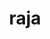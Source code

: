 ---
title: "raja"
layout: cache
categories: [package, develop-2024-08-04]
meta: {"versions": ["0.14.0", "2023.06.1", "2024.02.2"], "compilers": ["cce@=15.0.1", "gcc@=10.3.0", "gcc@=11.1.0", "gcc@=11.4.0", "gcc@=7.3.1", "gcc@=7.5.0", "gcc@=9.4.0", "oneapi@=2024.2.0"], "oss": ["amzn2", "rhel8", "sle_hpc15", "ubuntu18.04", "ubuntu20.04", "ubuntu22.04"], "platforms": ["linux"], "targets": ["aarch64", "neoverse_n1", "neoverse_v1", "neoverse_v2", "ppc64le", "x86_64_v3", "x86_64_v4", "zen4"], "stacks": ["aws-isc", "aws-isc-aarch64", "data-vis-sdk", "e4s-cray-rhel", "e4s-cray-sles", "e4s-neoverse-v2", "e4s-neoverse_v1", "e4s-oneapi", "e4s-power", "e4s-rocm-external", "radiuss", "radiuss-aws", "radiuss-aws-aarch64", "root"], "num_specs": 36, "num_specs_by_stack": {"radiuss-aws-aarch64": 4, "root": 36, "aws-isc-aarch64": 2, "radiuss-aws": 3, "aws-isc": 1, "e4s-cray-rhel": 1, "e4s-cray-sles": 1, "radiuss": 2, "e4s-power": 2, "data-vis-sdk": 2, "e4s-neoverse_v1": 8, "e4s-neoverse-v2": 3, "e4s-rocm-external": 2, "e4s-oneapi": 2}}
spec_details: [{"hash": "rfe4oayjhfwjmw332ysrkm57papiqz54", "compiler": "gcc@=7.3.1", "versions": ["2024.02.2"], "os": "amzn2", "platform": "linux", "target": "aarch64", "variants": ["build_system=cmake", "build_type=Release", "~cuda", "~desul", "+examples", "+exercises", "generator=make", "~ipo", "~omptask", "+openmp", "~plugins", "~rocm", "~run-all-tests", "~shared", "~tests", "~vectorization"], "stacks": ["radiuss-aws-aarch64", "root"], "size": "-", "tarball": "https://binaries.spack.io/develop-2024-08-04/build_cache/linux-amzn2-aarch64/gcc-7.3.1/raja-2024.02.2/linux-amzn2-aarch64-gcc-7.3.1-raja-2024.02.2-rfe4oayjhfwjmw332ysrkm57papiqz54.spack"}, {"hash": "pd75ma2yarvfmcu3f7pzuikpbsug7qa2", "compiler": "gcc@=7.3.1", "versions": ["2024.02.2"], "os": "amzn2", "platform": "linux", "target": "aarch64", "variants": ["build_system=cmake", "build_type=Release", "~cuda", "~desul", "+examples", "+exercises", "generator=make", "~ipo", "~omptask", "~openmp", "~plugins", "~rocm", "~run-all-tests", "~shared", "~tests", "~vectorization"], "stacks": ["radiuss-aws-aarch64", "aws-isc-aarch64", "root"], "size": "-", "tarball": "https://binaries.spack.io/develop-2024-08-04/build_cache/linux-amzn2-aarch64/gcc-7.3.1/raja-2024.02.2/linux-amzn2-aarch64-gcc-7.3.1-raja-2024.02.2-pd75ma2yarvfmcu3f7pzuikpbsug7qa2.spack"}, {"hash": "rnvb2cjef3b6anjdbsngvj52xcpkvedw", "compiler": "gcc@=7.3.1", "versions": ["2024.02.2"], "os": "amzn2", "platform": "linux", "target": "neoverse_n1", "variants": ["build_system=cmake", "build_type=Release", "~cuda", "~desul", "+examples", "+exercises", "generator=make", "~ipo", "~omptask", "+openmp", "~plugins", "~rocm", "~run-all-tests", "~shared", "~tests", "~vectorization"], "stacks": ["radiuss-aws-aarch64", "root"], "size": "-", "tarball": "https://binaries.spack.io/develop-2024-08-04/build_cache/linux-amzn2-neoverse_n1/gcc-7.3.1/raja-2024.02.2/linux-amzn2-neoverse_n1-gcc-7.3.1-raja-2024.02.2-rnvb2cjef3b6anjdbsngvj52xcpkvedw.spack"}, {"hash": "lhns42ogabrwa7npounfva4xt2jgyalw", "compiler": "gcc@=7.3.1", "versions": ["2024.02.2"], "os": "amzn2", "platform": "linux", "target": "neoverse_n1", "variants": ["build_system=cmake", "build_type=Release", "~cuda", "~desul", "+examples", "+exercises", "generator=make", "~ipo", "~omptask", "~openmp", "~plugins", "~rocm", "~run-all-tests", "~shared", "~tests", "~vectorization"], "stacks": ["radiuss-aws-aarch64", "aws-isc-aarch64", "root"], "size": "-", "tarball": "https://binaries.spack.io/develop-2024-08-04/build_cache/linux-amzn2-neoverse_n1/gcc-7.3.1/raja-2024.02.2/linux-amzn2-neoverse_n1-gcc-7.3.1-raja-2024.02.2-lhns42ogabrwa7npounfva4xt2jgyalw.spack"}, {"hash": "pkfb6he2vnczgsho57yqtpkaemruoc5a", "compiler": "gcc@=7.3.1", "versions": ["2024.02.2"], "os": "amzn2", "platform": "linux", "target": "x86_64_v3", "variants": ["build_system=cmake", "build_type=Release", "~cuda", "~desul", "+examples", "+exercises", "generator=make", "~ipo", "~omptask", "+openmp", "~plugins", "~rocm", "~run-all-tests", "~shared", "~tests", "~vectorization"], "stacks": ["radiuss-aws", "root"], "size": "-", "tarball": "https://binaries.spack.io/develop-2024-08-04/build_cache/linux-amzn2-x86_64_v3/gcc-7.3.1/raja-2024.02.2/linux-amzn2-x86_64_v3-gcc-7.3.1-raja-2024.02.2-pkfb6he2vnczgsho57yqtpkaemruoc5a.spack"}, {"hash": "omumeibu7pqftrhssq3wg3uzppiw3so5", "compiler": "gcc@=7.3.1", "versions": ["2024.02.2"], "os": "amzn2", "platform": "linux", "target": "x86_64_v3", "variants": ["build_system=cmake", "build_type=Release", "+cuda", "cuda_arch=70", "~desul", "+examples", "+exercises", "generator=make", "~ipo", "~omptask", "~openmp", "~plugins", "~rocm", "~run-all-tests", "~shared", "~tests", "~vectorization"], "stacks": ["radiuss-aws", "root"], "size": "-", "tarball": "https://binaries.spack.io/develop-2024-08-04/build_cache/linux-amzn2-x86_64_v3/gcc-7.3.1/raja-2024.02.2/linux-amzn2-x86_64_v3-gcc-7.3.1-raja-2024.02.2-omumeibu7pqftrhssq3wg3uzppiw3so5.spack"}, {"hash": "mtv4a6tm4fwkivljimku4thbuj2hwjdt", "compiler": "gcc@=7.3.1", "versions": ["2024.02.2"], "os": "amzn2", "platform": "linux", "target": "x86_64_v3", "variants": ["build_system=cmake", "build_type=Release", "+cuda", "cuda_arch=70", "~desul", "+examples", "+exercises", "generator=make", "~ipo", "~omptask", "~openmp", "~plugins", "~rocm", "~run-all-tests", "~shared", "~tests", "~vectorization"], "stacks": ["root", "aws-isc"], "size": "-", "tarball": "https://binaries.spack.io/develop-2024-08-04/build_cache/linux-amzn2-x86_64_v3/gcc-7.3.1/raja-2024.02.2/linux-amzn2-x86_64_v3-gcc-7.3.1-raja-2024.02.2-mtv4a6tm4fwkivljimku4thbuj2hwjdt.spack"}, {"hash": "jmbcpjjmqyzlw7alxquiv3zfapv4yukh", "compiler": "gcc@=7.3.1", "versions": ["2024.02.2"], "os": "amzn2", "platform": "linux", "target": "x86_64_v3", "variants": ["build_system=cmake", "build_type=Release", "~cuda", "~desul", "+examples", "+exercises", "generator=make", "~ipo", "~omptask", "~openmp", "~plugins", "~rocm", "~run-all-tests", "~shared", "~tests", "~vectorization"], "stacks": ["radiuss-aws", "root"], "size": "-", "tarball": "https://binaries.spack.io/develop-2024-08-04/build_cache/linux-amzn2-x86_64_v3/gcc-7.3.1/raja-2024.02.2/linux-amzn2-x86_64_v3-gcc-7.3.1-raja-2024.02.2-jmbcpjjmqyzlw7alxquiv3zfapv4yukh.spack"}, {"hash": "k4rky7fs7nxmweg3hrx7chjuklbmahfb", "compiler": "cce@=15.0.1", "versions": ["2024.02.2"], "os": "rhel8", "platform": "linux", "target": "zen4", "variants": ["build_system=cmake", "build_type=Release", "~cuda", "~desul", "+examples", "+exercises", "generator=make", "~ipo", "~omptask", "~openmp", "~plugins", "~rocm", "~run-all-tests", "~shared", "~tests", "~vectorization"], "stacks": ["root", "e4s-cray-rhel"], "size": "-", "tarball": "https://binaries.spack.io/develop-2024-08-04/build_cache/linux-rhel8-zen4/cce-15.0.1/raja-2024.02.2/linux-rhel8-zen4-cce-15.0.1-raja-2024.02.2-k4rky7fs7nxmweg3hrx7chjuklbmahfb.spack"}, {"hash": "fxh4jmximpdawwaisocpk4cpttxqduvb", "compiler": "gcc@=10.3.0", "versions": ["2024.02.2"], "os": "sle_hpc15", "platform": "linux", "target": "x86_64_v4", "variants": ["build_system=cmake", "build_type=Release", "~cuda", "~desul", "+examples", "+exercises", "generator=make", "~ipo", "~omptask", "~openmp", "~plugins", "~rocm", "~run-all-tests", "~shared", "~tests", "~vectorization"], "stacks": ["e4s-cray-sles", "root"], "size": "-", "tarball": "https://binaries.spack.io/develop-2024-08-04/build_cache/linux-sle_hpc15-x86_64_v4/gcc-10.3.0/raja-2024.02.2/linux-sle_hpc15-x86_64_v4-gcc-10.3.0-raja-2024.02.2-fxh4jmximpdawwaisocpk4cpttxqduvb.spack"}, {"hash": "s2ym2aetzsmel2wsqtk6vd2vrxcljh2n", "compiler": "gcc@=7.5.0", "versions": ["2024.02.2"], "os": "ubuntu18.04", "platform": "linux", "target": "x86_64_v3", "variants": ["build_system=cmake", "build_type=Release", "~cuda", "~desul", "+examples", "+exercises", "generator=make", "~ipo", "~omptask", "+openmp", "~plugins", "~rocm", "~run-all-tests", "~shared", "~tests", "~vectorization"], "stacks": ["radiuss", "root"], "size": "-", "tarball": "https://binaries.spack.io/develop-2024-08-04/build_cache/linux-ubuntu18.04-x86_64_v3/gcc-7.5.0/raja-2024.02.2/linux-ubuntu18.04-x86_64_v3-gcc-7.5.0-raja-2024.02.2-s2ym2aetzsmel2wsqtk6vd2vrxcljh2n.spack"}, {"hash": "dwdqszkwdglpgibaxcoacu7xtuorauhf", "compiler": "gcc@=7.5.0", "versions": ["2024.02.2"], "os": "ubuntu18.04", "platform": "linux", "target": "x86_64_v3", "variants": ["build_system=cmake", "build_type=Release", "~cuda", "~desul", "+examples", "+exercises", "generator=make", "~ipo", "~omptask", "~openmp", "~plugins", "~rocm", "~run-all-tests", "~shared", "~tests", "~vectorization"], "stacks": ["radiuss", "root"], "size": "-", "tarball": "https://binaries.spack.io/develop-2024-08-04/build_cache/linux-ubuntu18.04-x86_64_v3/gcc-7.5.0/raja-2024.02.2/linux-ubuntu18.04-x86_64_v3-gcc-7.5.0-raja-2024.02.2-dwdqszkwdglpgibaxcoacu7xtuorauhf.spack"}, {"hash": "obprxesmfqmlyiyo5xi4vhjm2zgfq6i5", "compiler": "gcc@=9.4.0", "versions": ["2024.02.2"], "os": "ubuntu20.04", "platform": "linux", "target": "ppc64le", "variants": ["build_system=cmake", "build_type=Release", "~cuda", "~desul", "+examples", "+exercises", "generator=make", "~ipo", "~omptask", "+openmp", "~plugins", "~rocm", "~run-all-tests", "~shared", "~tests", "~vectorization"], "stacks": ["root", "e4s-power"], "size": "-", "tarball": "https://binaries.spack.io/develop-2024-08-04/build_cache/linux-ubuntu20.04-ppc64le/gcc-9.4.0/raja-2024.02.2/linux-ubuntu20.04-ppc64le-gcc-9.4.0-raja-2024.02.2-obprxesmfqmlyiyo5xi4vhjm2zgfq6i5.spack"}, {"hash": "nidcjhq2lygxy6tc3vetrbu5mlhmmu27", "compiler": "gcc@=9.4.0", "versions": ["2024.02.2"], "os": "ubuntu20.04", "platform": "linux", "target": "ppc64le", "variants": ["build_system=cmake", "build_type=Release", "~cuda", "~desul", "+examples", "+exercises", "generator=make", "~ipo", "~omptask", "~openmp", "~plugins", "~rocm", "~run-all-tests", "~shared", "~tests", "~vectorization"], "stacks": ["root", "e4s-power"], "size": "-", "tarball": "https://binaries.spack.io/develop-2024-08-04/build_cache/linux-ubuntu20.04-ppc64le/gcc-9.4.0/raja-2024.02.2/linux-ubuntu20.04-ppc64le-gcc-9.4.0-raja-2024.02.2-nidcjhq2lygxy6tc3vetrbu5mlhmmu27.spack"}, {"hash": "prf5ktdpgnzeqsh5kgmbwzfixyz6qw4x", "compiler": "gcc@=11.1.0", "versions": ["2024.02.2"], "os": "ubuntu20.04", "platform": "linux", "target": "x86_64_v3", "variants": ["build_system=cmake", "build_type=Release", "~cuda", "~desul", "+examples", "+exercises", "generator=make", "~ipo", "~omptask", "+openmp", "~plugins", "~rocm", "~run-all-tests", "~shared", "~tests", "~vectorization"], "stacks": ["data-vis-sdk", "root"], "size": "-", "tarball": "https://binaries.spack.io/develop-2024-08-04/build_cache/linux-ubuntu20.04-x86_64_v3/gcc-11.1.0/raja-2024.02.2/linux-ubuntu20.04-x86_64_v3-gcc-11.1.0-raja-2024.02.2-prf5ktdpgnzeqsh5kgmbwzfixyz6qw4x.spack"}, {"hash": "okd473lavfeyls5suc4sr3drykdblcgt", "compiler": "gcc@=11.1.0", "versions": ["2023.06.1"], "os": "ubuntu20.04", "platform": "linux", "target": "x86_64_v3", "variants": ["build_system=cmake", "build_type=Release", "~cuda", "~desul", "+examples", "+exercises", "generator=make", "~ipo", "~omptask", "+openmp", "~plugins", "~rocm", "~run-all-tests", "~shared", "~tests", "~vectorization"], "stacks": ["data-vis-sdk", "root"], "size": "-", "tarball": "https://binaries.spack.io/develop-2024-08-04/build_cache/linux-ubuntu20.04-x86_64_v3/gcc-11.1.0/raja-2023.06.1/linux-ubuntu20.04-x86_64_v3-gcc-11.1.0-raja-2023.06.1-okd473lavfeyls5suc4sr3drykdblcgt.spack"}, {"hash": "bf6vnp42ztt45lg65uqrxautitpkfomw", "compiler": "gcc@=11.4.0", "versions": ["2024.02.2"], "os": "ubuntu22.04", "platform": "linux", "target": "neoverse_v1", "variants": ["build_system=cmake", "build_type=Release", "+cuda", "cuda_arch=80", "~desul", "+examples", "+exercises", "generator=make", "~ipo", "~omptask", "+openmp", "~plugins", "~rocm", "~run-all-tests", "~shared", "~tests", "~vectorization"], "stacks": ["e4s-neoverse_v1", "root"], "size": "-", "tarball": "https://binaries.spack.io/develop-2024-08-04/build_cache/linux-ubuntu22.04-neoverse_v1/gcc-11.4.0/raja-2024.02.2/linux-ubuntu22.04-neoverse_v1-gcc-11.4.0-raja-2024.02.2-bf6vnp42ztt45lg65uqrxautitpkfomw.spack"}, {"hash": "btadgmclkzsix2fc4xqrmsu7ym63xljg", "compiler": "gcc@=11.4.0", "versions": ["2024.02.2"], "os": "ubuntu22.04", "platform": "linux", "target": "neoverse_v1", "variants": ["build_system=cmake", "build_type=Release", "~cuda", "~desul", "+examples", "+exercises", "generator=make", "~ipo", "~omptask", "+openmp", "~plugins", "~rocm", "~run-all-tests", "~shared", "~tests", "~vectorization"], "stacks": ["e4s-neoverse_v1", "root"], "size": "-", "tarball": "https://binaries.spack.io/develop-2024-08-04/build_cache/linux-ubuntu22.04-neoverse_v1/gcc-11.4.0/raja-2024.02.2/linux-ubuntu22.04-neoverse_v1-gcc-11.4.0-raja-2024.02.2-btadgmclkzsix2fc4xqrmsu7ym63xljg.spack"}, {"hash": "fn3utl44eqspiuvb4wapea4wzc6aeqjc", "compiler": "gcc@=11.4.0", "versions": ["2024.02.2"], "os": "ubuntu22.04", "platform": "linux", "target": "neoverse_v1", "variants": ["build_system=cmake", "build_type=Release", "+cuda", "cuda_arch=90", "~desul", "+examples", "+exercises", "generator=make", "~ipo", "~omptask", "+openmp", "~plugins", "~rocm", "~run-all-tests", "~shared", "~tests", "~vectorization"], "stacks": ["e4s-neoverse_v1", "root"], "size": "-", "tarball": "https://binaries.spack.io/develop-2024-08-04/build_cache/linux-ubuntu22.04-neoverse_v1/gcc-11.4.0/raja-2024.02.2/linux-ubuntu22.04-neoverse_v1-gcc-11.4.0-raja-2024.02.2-fn3utl44eqspiuvb4wapea4wzc6aeqjc.spack"}, {"hash": "sdkwlo5ex5n2iguwnoj2mxddnycuyfdo", "compiler": "gcc@=11.4.0", "versions": ["2024.02.2"], "os": "ubuntu22.04", "platform": "linux", "target": "neoverse_v1", "variants": ["build_system=cmake", "build_type=Release", "+cuda", "cuda_arch=75", "~desul", "+examples", "+exercises", "generator=make", "~ipo", "~omptask", "+openmp", "~plugins", "~rocm", "~run-all-tests", "~shared", "~tests", "~vectorization"], "stacks": ["e4s-neoverse_v1", "root"], "size": "-", "tarball": "https://binaries.spack.io/develop-2024-08-04/build_cache/linux-ubuntu22.04-neoverse_v1/gcc-11.4.0/raja-2024.02.2/linux-ubuntu22.04-neoverse_v1-gcc-11.4.0-raja-2024.02.2-sdkwlo5ex5n2iguwnoj2mxddnycuyfdo.spack"}, {"hash": "hhgbk5qjldfxpc4dy2fgzgyvdjrt2u4q", "compiler": "gcc@=11.4.0", "versions": ["2024.02.2"], "os": "ubuntu22.04", "platform": "linux", "target": "neoverse_v1", "variants": ["build_system=cmake", "build_type=Release", "+cuda", "cuda_arch=90", "~desul", "+examples", "+exercises", "generator=make", "~ipo", "~omptask", "~openmp", "~plugins", "~rocm", "~run-all-tests", "~shared", "~tests", "~vectorization"], "stacks": ["e4s-neoverse_v1", "root"], "size": "-", "tarball": "https://binaries.spack.io/develop-2024-08-04/build_cache/linux-ubuntu22.04-neoverse_v1/gcc-11.4.0/raja-2024.02.2/linux-ubuntu22.04-neoverse_v1-gcc-11.4.0-raja-2024.02.2-hhgbk5qjldfxpc4dy2fgzgyvdjrt2u4q.spack"}, {"hash": "upgvulqk5upfurz3oh6ns2o27sfomyvm", "compiler": "gcc@=11.4.0", "versions": ["2024.02.2"], "os": "ubuntu22.04", "platform": "linux", "target": "neoverse_v1", "variants": ["build_system=cmake", "build_type=Release", "+cuda", "cuda_arch=80", "~desul", "+examples", "+exercises", "generator=make", "~ipo", "~omptask", "~openmp", "~plugins", "~rocm", "~run-all-tests", "~shared", "~tests", "~vectorization"], "stacks": ["e4s-neoverse_v1", "root"], "size": "-", "tarball": "https://binaries.spack.io/develop-2024-08-04/build_cache/linux-ubuntu22.04-neoverse_v1/gcc-11.4.0/raja-2024.02.2/linux-ubuntu22.04-neoverse_v1-gcc-11.4.0-raja-2024.02.2-upgvulqk5upfurz3oh6ns2o27sfomyvm.spack"}, {"hash": "utwtivftyawxv7bzcswml6qqjwh4oeqz", "compiler": "gcc@=11.4.0", "versions": ["2024.02.2"], "os": "ubuntu22.04", "platform": "linux", "target": "neoverse_v1", "variants": ["build_system=cmake", "build_type=Release", "~cuda", "~desul", "+examples", "+exercises", "generator=make", "~ipo", "~omptask", "~openmp", "~plugins", "~rocm", "~run-all-tests", "~shared", "~tests", "~vectorization"], "stacks": ["e4s-neoverse_v1", "root"], "size": "-", "tarball": "https://binaries.spack.io/develop-2024-08-04/build_cache/linux-ubuntu22.04-neoverse_v1/gcc-11.4.0/raja-2024.02.2/linux-ubuntu22.04-neoverse_v1-gcc-11.4.0-raja-2024.02.2-utwtivftyawxv7bzcswml6qqjwh4oeqz.spack"}, {"hash": "depokpiybo5enh5wavgamwi5xl6l5yzj", "compiler": "gcc@=11.4.0", "versions": ["2024.02.2"], "os": "ubuntu22.04", "platform": "linux", "target": "neoverse_v1", "variants": ["build_system=cmake", "build_type=Release", "+cuda", "cuda_arch=75", "~desul", "+examples", "+exercises", "generator=make", "~ipo", "~omptask", "~openmp", "~plugins", "~rocm", "~run-all-tests", "~shared", "~tests", "~vectorization"], "stacks": ["e4s-neoverse_v1", "root"], "size": "-", "tarball": "https://binaries.spack.io/develop-2024-08-04/build_cache/linux-ubuntu22.04-neoverse_v1/gcc-11.4.0/raja-2024.02.2/linux-ubuntu22.04-neoverse_v1-gcc-11.4.0-raja-2024.02.2-depokpiybo5enh5wavgamwi5xl6l5yzj.spack"}, {"hash": "37vdszestjufqdguuy5scp5jfxzqasbw", "compiler": "gcc@=11.4.0", "versions": ["2024.02.2"], "os": "ubuntu22.04", "platform": "linux", "target": "neoverse_v2", "variants": ["build_system=cmake", "build_type=Release", "~cuda", "~desul", "+examples", "+exercises", "generator=make", "~ipo", "~omptask", "+openmp", "~plugins", "~rocm", "~run-all-tests", "~shared", "~tests", "~vectorization"], "stacks": ["e4s-neoverse-v2", "root"], "size": "-", "tarball": "https://binaries.spack.io/develop-2024-08-04/build_cache/linux-ubuntu22.04-neoverse_v2/gcc-11.4.0/raja-2024.02.2/linux-ubuntu22.04-neoverse_v2-gcc-11.4.0-raja-2024.02.2-37vdszestjufqdguuy5scp5jfxzqasbw.spack"}, {"hash": "u6lrdmxh7epzvi5j6ukvhn5rxbkzzmlj", "compiler": "gcc@=11.4.0", "versions": ["2024.02.2"], "os": "ubuntu22.04", "platform": "linux", "target": "neoverse_v2", "variants": ["build_system=cmake", "build_type=Release", "+cuda", "cuda_arch=90", "~desul", "+examples", "+exercises", "generator=make", "~ipo", "~omptask", "~openmp", "~plugins", "~rocm", "~run-all-tests", "~shared", "~tests", "~vectorization"], "stacks": ["e4s-neoverse-v2", "root"], "size": "-", "tarball": "https://binaries.spack.io/develop-2024-08-04/build_cache/linux-ubuntu22.04-neoverse_v2/gcc-11.4.0/raja-2024.02.2/linux-ubuntu22.04-neoverse_v2-gcc-11.4.0-raja-2024.02.2-u6lrdmxh7epzvi5j6ukvhn5rxbkzzmlj.spack"}, {"hash": "unqsffnwwrbcqi2z3wzwnk5dyjdv44q4", "compiler": "gcc@=11.4.0", "versions": ["2024.02.2"], "os": "ubuntu22.04", "platform": "linux", "target": "neoverse_v2", "variants": ["build_system=cmake", "build_type=Release", "~cuda", "~desul", "+examples", "+exercises", "generator=make", "~ipo", "~omptask", "~openmp", "~plugins", "~rocm", "~run-all-tests", "~shared", "~tests", "~vectorization"], "stacks": ["e4s-neoverse-v2", "root"], "size": "-", "tarball": "https://binaries.spack.io/develop-2024-08-04/build_cache/linux-ubuntu22.04-neoverse_v2/gcc-11.4.0/raja-2024.02.2/linux-ubuntu22.04-neoverse_v2-gcc-11.4.0-raja-2024.02.2-unqsffnwwrbcqi2z3wzwnk5dyjdv44q4.spack"}, {"hash": "77z4ifahww5fmtdej5yleubgw7q5x7cw", "compiler": "gcc@=11.4.0", "versions": ["2024.02.2"], "os": "ubuntu22.04", "platform": "linux", "target": "x86_64_v3", "variants": ["build_system=cmake", "build_type=Release", "~cuda", "~desul", "+examples", "+exercises", "generator=make", "~ipo", "~omptask", "+openmp", "~plugins", "~rocm", "~run-all-tests", "~shared", "~tests", "~vectorization"], "stacks": ["root"], "size": "-", "tarball": "https://binaries.spack.io/develop-2024-08-04/build_cache/linux-ubuntu22.04-x86_64_v3/gcc-11.4.0/raja-2024.02.2/linux-ubuntu22.04-x86_64_v3-gcc-11.4.0-raja-2024.02.2-77z4ifahww5fmtdej5yleubgw7q5x7cw.spack"}, {"hash": "kvqjyyghssyctu4sd5oikgjy4fpk7jma", "compiler": "gcc@=11.4.0", "versions": ["2023.06.1"], "os": "ubuntu22.04", "platform": "linux", "target": "x86_64_v3", "variants": ["build_system=cmake", "build_type=Release", "~cuda", "~desul", "+examples", "+exercises", "generator=make", "~ipo", "~omptask", "+openmp", "~plugins", "~rocm", "~run-all-tests", "~shared", "~tests", "~vectorization"], "stacks": ["root"], "size": "-", "tarball": "https://binaries.spack.io/develop-2024-08-04/build_cache/linux-ubuntu22.04-x86_64_v3/gcc-11.4.0/raja-2023.06.1/linux-ubuntu22.04-x86_64_v3-gcc-11.4.0-raja-2023.06.1-kvqjyyghssyctu4sd5oikgjy4fpk7jma.spack"}, {"hash": "4z6anqtexkmp5kczyayhlj5z33pybldp", "compiler": "gcc@=11.4.0", "versions": ["2024.02.2"], "os": "ubuntu22.04", "platform": "linux", "target": "x86_64_v3", "variants": ["build_system=cmake", "build_type=Release", "+cuda", "cuda_arch=80", "~desul", "+examples", "+exercises", "generator=make", "~ipo", "~omptask", "+openmp", "~plugins", "~rocm", "~run-all-tests", "~shared", "~tests", "~vectorization"], "stacks": ["root"], "size": "-", "tarball": "https://binaries.spack.io/develop-2024-08-04/build_cache/linux-ubuntu22.04-x86_64_v3/gcc-11.4.0/raja-2024.02.2/linux-ubuntu22.04-x86_64_v3-gcc-11.4.0-raja-2024.02.2-4z6anqtexkmp5kczyayhlj5z33pybldp.spack"}, {"hash": "qzhc3ylrart6byb6zvc6a4uplrxarxkc", "compiler": "gcc@=11.4.0", "versions": ["0.14.0"], "os": "ubuntu22.04", "platform": "linux", "target": "x86_64_v3", "variants": ["build_system=cmake", "build_type=Release", "+cuda", "cuda_arch=80", "~desul", "+examples", "+exercises", "generator=make", "~ipo", "~omptask", "~openmp", "~plugins", "~rocm", "~run-all-tests", "+shared", "~tests", "~vectorization"], "stacks": ["root"], "size": "-", "tarball": "https://binaries.spack.io/develop-2024-08-04/build_cache/linux-ubuntu22.04-x86_64_v3/gcc-11.4.0/raja-0.14.0/linux-ubuntu22.04-x86_64_v3-gcc-11.4.0-raja-0.14.0-qzhc3ylrart6byb6zvc6a4uplrxarxkc.spack"}, {"hash": "qnwru6pd54vsnbnxltzphskomiitseze", "compiler": "gcc@=11.4.0", "versions": ["2024.02.2"], "os": "ubuntu22.04", "platform": "linux", "target": "x86_64_v3", "variants": ["build_system=cmake", "build_type=Release", "~cuda", "~desul", "+examples", "+exercises", "generator=make", "~ipo", "~omptask", "~openmp", "~plugins", "~rocm", "~run-all-tests", "~shared", "~tests", "~vectorization"], "stacks": ["root"], "size": "-", "tarball": "https://binaries.spack.io/develop-2024-08-04/build_cache/linux-ubuntu22.04-x86_64_v3/gcc-11.4.0/raja-2024.02.2/linux-ubuntu22.04-x86_64_v3-gcc-11.4.0-raja-2024.02.2-qnwru6pd54vsnbnxltzphskomiitseze.spack"}, {"hash": "zscmpyocq3v6z34dbnug5mr3emz7giw3", "compiler": "gcc@=11.4.0", "versions": ["2024.02.2"], "os": "ubuntu22.04", "platform": "linux", "target": "x86_64_v3", "variants": ["amdgpu_target=gfx90a", "build_system=cmake", "build_type=Release", "~cuda", "~desul", "+examples", "+exercises", "generator=make", "~ipo", "~omptask", "~openmp", "~plugins", "+rocm", "~run-all-tests", "~shared", "~tests", "~vectorization"], "stacks": ["e4s-rocm-external", "root"], "size": "-", "tarball": "https://binaries.spack.io/develop-2024-08-04/build_cache/linux-ubuntu22.04-x86_64_v3/gcc-11.4.0/raja-2024.02.2/linux-ubuntu22.04-x86_64_v3-gcc-11.4.0-raja-2024.02.2-zscmpyocq3v6z34dbnug5mr3emz7giw3.spack"}, {"hash": "sxjrbssvj2unsk2cxmzs5t75vocr7gty", "compiler": "gcc@=11.4.0", "versions": ["2024.02.2"], "os": "ubuntu22.04", "platform": "linux", "target": "x86_64_v3", "variants": ["amdgpu_target=gfx908", "build_system=cmake", "build_type=Release", "~cuda", "~desul", "+examples", "+exercises", "generator=make", "~ipo", "~omptask", "~openmp", "~plugins", "+rocm", "~run-all-tests", "~shared", "~tests", "~vectorization"], "stacks": ["e4s-rocm-external", "root"], "size": "-", "tarball": "https://binaries.spack.io/develop-2024-08-04/build_cache/linux-ubuntu22.04-x86_64_v3/gcc-11.4.0/raja-2024.02.2/linux-ubuntu22.04-x86_64_v3-gcc-11.4.0-raja-2024.02.2-sxjrbssvj2unsk2cxmzs5t75vocr7gty.spack"}, {"hash": "b5rnboyd7web6ty4d76fpybp7iwhldp6", "compiler": "oneapi@=2024.2.0", "versions": ["2024.02.2"], "os": "ubuntu22.04", "platform": "linux", "target": "x86_64_v3", "variants": ["build_system=cmake", "build_type=Release", "~cuda", "~desul", "+examples", "+exercises", "generator=make", "~ipo", "~omptask", "+openmp", "~plugins", "~rocm", "~run-all-tests", "~shared", "~tests", "~vectorization"], "stacks": ["e4s-oneapi", "root"], "size": "-", "tarball": "https://binaries.spack.io/develop-2024-08-04/build_cache/linux-ubuntu22.04-x86_64_v3/oneapi-2024.2.0/raja-2024.02.2/linux-ubuntu22.04-x86_64_v3-oneapi-2024.2.0-raja-2024.02.2-b5rnboyd7web6ty4d76fpybp7iwhldp6.spack"}, {"hash": "r4z632orf4nkgyakuasjsdzjpq5in6ny", "compiler": "oneapi@=2024.2.0", "versions": ["2024.02.2"], "os": "ubuntu22.04", "platform": "linux", "target": "x86_64_v3", "variants": ["build_system=cmake", "build_type=Release", "~cuda", "~desul", "+examples", "+exercises", "generator=make", "~ipo", "~omptask", "~openmp", "~plugins", "~rocm", "~run-all-tests", "~shared", "~tests", "~vectorization"], "stacks": ["e4s-oneapi", "root"], "size": "-", "tarball": "https://binaries.spack.io/develop-2024-08-04/build_cache/linux-ubuntu22.04-x86_64_v3/oneapi-2024.2.0/raja-2024.02.2/linux-ubuntu22.04-x86_64_v3-oneapi-2024.2.0-raja-2024.02.2-r4z632orf4nkgyakuasjsdzjpq5in6ny.spack"}]
---